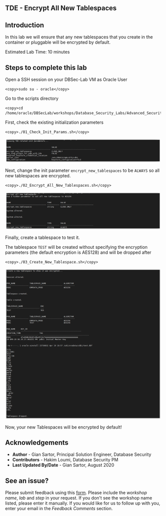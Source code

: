 ## TDE - Encrypt All New Tablespaces

## Introduction

In this lab we will ensure that any new tablespaces that you create in the container or pluggable will be encrypted by default.

Estimated Lab Time: 10 minutes

## Steps to complete this lab

Open a SSH session on your DBSec-Lab VM as Oracle User

````
<copy>sudo su - oracle</copy>
````

Go to the scripts directory

````
<copy>cd /home/oracle/DBSecLab/workshops/Database_Security_Labs/Advanced_Security/TDE/Encrypt_All_New_Tablespaces</copy>
````

First, check the existing initialization parameters

````
<copy>./01_Check_Init_Params.sh</copy>
````
        
   ![](./images/tde-018.png)


Next, change the init parameter `encrypt_new_tablespaces` to be `ALWAYS` so all new tablespaces are encrypted.

````
<copy>./02_Encrypt_All_New_Tablespaces.sh</copy>
````

   ![](./images/tde-019.png)

Finally, create a tablespace to test it.

The tablespace `TEST` will be created without specifying the encryption parameters (the default encryption is AES128) and will be dropped after

````
<copy>./03_Create_New_Tablespace.sh</copy>
````

   ![](./images/tde-020.png)

Now, your new Tablespaces will be encrypted by default!

## Acknowledgements
- **Author** - Gian Sartor, Principal Solution Engineer, Database Security
- **Contributors** - Hakim Loumi, Database Security PM
- **Last Updated By/Date** - Gian Sartor, August 2020

## See an issue?
Please submit feedback using this [form](https://apexapps.oracle.com/pls/apex/f?p=133:1:::::P1_FEEDBACK:1). Please include the *workshop name*, *lab* and *step* in your request.  If you don't see the workshop name listed, please enter it manually. If you would like for us to follow up with you, enter your email in the *Feedback Comments* section.
